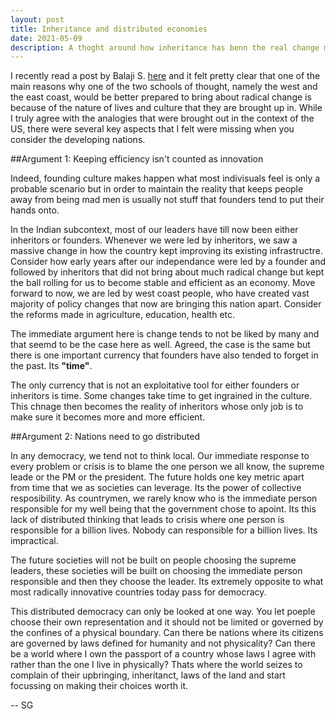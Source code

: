 ```yaml
---
layout: post
title: Inheritance and distributed economies
date: 2021-05-09
description: A thoght around how inheritance has benn the real change maker in the Indian context
---
```


I recently read a post by Balaji S. [here](https://1729.com/founding-vs-inheriting/) and it felt pretty clear that one of the main reasons why one of the two schools of thought, namely the west and the east coast, would be better prepared to bring about radical change is because of the nature of lives and culture that they are brought up in. While I truly agree with the analogies that were brought out in the context of the US, there were several key aspects that I felt were missing when you consider the developing nations.

##Argument 1: Keeping efficiency isn't counted as innovation

Indeed, founding culture makes happen what most indivisuals feel is only a probable scenario but in order to maintain the reality that keeps people away from being mad men is usually not stuff that founders tend to put their hands onto.

In the Indian subcontext, most of our leaders have till now been either inheritors or founders. Whenever we were led by inheritors, we saw a massive change in how the country kept improving its existing infrastructre. Consider how early years after our independance were led by a founder and followed by inheritors that did not bring about much radical change but kept the ball rolling for us to become stable and efficient as an economy. Move forward to now, we are led by west coast people, who have created vast majority of policy changes that now are bringing this nation apart. Consider the reforms made in agriculture, education, health etc.

The immediate argument here is change tends to not be liked by many and that seemd to be the case here as well. Agreed, the case is the same but there is one important currency that founders have also tended to forget in the past. Its **"time"**.

The only currency that is not an exploitative tool for either founders or inheritors is time. Some changes take time to get ingrained in the culture. This chnage then becomes the reality of inheritors whose only job is to make sure it becomes more and more efficient. 


##Argument 2: Nations need to go distributed

In any democracy, we tend not to think local. Our immediate response to every problem or crisis is to blame the one person we all know, the supreme leade or the PM or the president. The future holds one key metric apart from time that we as societies can leverage. Its the power of collective resposibility. As countrymen, we rarely know who is the immediate person responsible for my well being that the government chose to apoint. Its this lack of distributed thinking that leads to crisis where one person is responsible for a billion lives. Nobody can responsible for a billion lives. Its impractical. 

The future societies will not be built on people choosing the supreme leaders, these societies will be built on choosing the immediate person responsible and then they choose the leader. Its extremely opposite to what most radically innovative countries today pass for democracy. 

This distributed democracy can only be looked at one way. You let poeple choose their own representation and it should not be limited or governed by the confines of a physical boundary. Can there be nations where its citizens are governed by laws defined for humanity and not physicality? Can there be a world where I own the passport of a country whose laws I agree with rather than the one I live in physically? Thats where the world seizes to complain of their upbringing, inheritanct, laws of the land and start focussing on making their choices worth it. 

-- SG